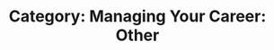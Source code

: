 ---
layout: category
title: 'Category: Managing Your Career: Other'
tag: managing_your_career,other
---